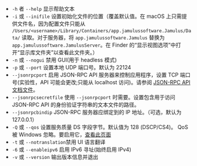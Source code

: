 
[comment]: # (这是一个用于多个文档的包含文件)

- `-h` 者 `--help` 显示帮助文本
- `-i` 或 `--inifile` 设置初始化文件的位置（覆盖默认值。在 macOS 上只需提供文件名，因为配置文件只能从
  `/Users/<username>/Library/Containers/app.jamulussoftware.Jamulus/Data/`
  读取。对于服务器，将 `app.jamulussoftware.Jamulus` 替换为
  `app.jamulussoftware.JamulusServer`。在 Finder 的“显示视图选项”中打开“显示库文件夹”以查看此文件夹。）
- `-n` 或 `--nogui` 禁用 GUI(用于 headless 模式)
- `-p` 或 `--port` 设置本地 UDP 端口号。默认为 22124
- `--jsonrpcport` 启用 JSON-RPC API 服务器来控制应用程序，设置 TCP 端口号(实验性，API 可能会更改;只能从
  localhost 访问)。请参阅 [JSON-RPC API
  文档文件](https://github.com/jamulussoftware/jamulus/blob/main/docs/JSON-RPC.md)。
- `--jsonrpcsecretfile` 使用 `--jsonrpcport` 时需要。设置包含用于访问 JSON-RPC API
  的身份验证字符串的文本文件的路径。
- `--jsonrpcbindip` JSON-RPC 服务器应绑定到的 IP 地址。（可选，默认为 127.0.0.1）
- `-Q` 或 `--qos` 设置服务质量 DS 字段字节。默认值为 128 (DSCP/CS4)。 QoS 被 Windows
  忽略。要启用它，[查看此页面](QOS-Windows)
- `-t` 或 `--notranslation`禁用 UI 语言翻译
- `-6` 或 `--enableipv6` 启用 IPv6 寻址(始终启用 IPv4)
- `-v` 或 `--version` 输出版本信息并退出
